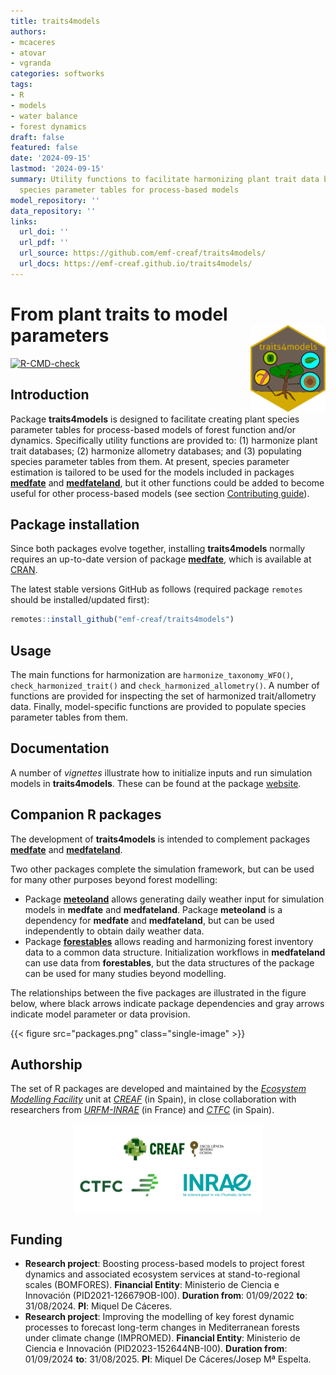 ```yaml
---
title: traits4models
authors:
- mcaceres
- atovar
- vgranda
categories: softworks
tags:
- R
- models
- water balance
- forest dynamics
draft: false
featured: false
date: '2024-09-15'
lastmod: '2024-09-15'
summary: Utility functions to facilitate harmonizing plant trait data bases and defining
  species parameter tables for process-based models
model_repository: ''
data_repository: ''
links:
  url_doi: ''
  url_pdf: ''
  url_source: https://github.com/emf-creaf/traits4models/
  url_docs: https://emf-creaf.github.io/traits4models/
---
```

# From plant traits to model parameters <a href="https://emf-creaf.github.io/traits4models/"><img src="logo.png" align="right" height="139" alt="traits4models website" /></a>

<!-- badges: start -->
[![R-CMD-check](https://github.com/emf-creaf/traits4models/actions/workflows/R-CMD-check.yaml/badge.svg)](https://github.com/emf-creaf/traits4models/actions/workflows/R-CMD-check.yaml)
<!-- badges: end -->

## Introduction

Package **traits4models** is designed to facilitate creating plant
species parameter tables for process-based models of forest function
and/or dynamics. Specifically utility functions are provided to: (1)
harmonize plant trait databases; (2) harmonize allometry databases; and
(3) populating species parameter tables from them. At present, species
parameter estimation is tailored to be used for the models included in
packages [**medfate**](https://emf-creaf.github.io/medfate) and
[**medfateland**](https://emf-creaf.github.io/medfateland), but it other
functions could be added to become useful for other process-based models
(see section [Contributing
guide](https://emf-creaf.github.io/traits4models/CONTRIBUTING.html)).

## Package installation

Since both packages evolve together, installing **traits4models**
normally requires an up-to-date version of package
[**medfate**](https://emf-creaf.github.io/medfate), which is available
at [CRAN](https://cran.r-project.org/package=medfate).

The latest stable versions GitHub as follows (required package `remotes`
should be installed/updated first):

``` r
remotes::install_github("emf-creaf/traits4models")
```

## Usage

The main functions for harmonization are `harmonize_taxonomy_WFO()`,
`check_harmonized_trait()` and `check_harmonized_allometry()`. A number
of functions are provided for inspecting the set of harmonized
trait/allometry data. Finally, model-specific functions are provided to
populate species parameter tables from them.

## Documentation

A number of *vignettes* illustrate how to initialize inputs and run
simulation models in **traits4models**. These can be found at the
package [website](https://emf-creaf.github.io/traits4models/).

## Companion R packages

The development of **traits4models** is intended to complement packages
[**medfate**](https://emf-creaf.github.io/medfate) and
[**medfateland**](https://emf-creaf.github.io/medfateland).

Two other packages complete the simulation framework, but can be used
for many other purposes beyond forest modelling:

  - Package [**meteoland**](https://emf-creaf.github.io/meteoland)
    allows generating daily weather input for simulation models in
    **medfate** and **medfateland**. Package **meteoland** is a
    dependency for **medfate** and **medfateland**, but can be used
    independently to obtain daily weather data.
  - Package [**forestables**](https://emf-creaf.github.io/forestables)
    allows reading and harmonizing forest inventory data to a common
    data structure. Initialization workflows in **medfateland** can use
    data from **forestables**, but the data structures of the package
    can be used for many studies beyond modelling.

The relationships between the five packages are illustrated in the
figure below, where black arrows indicate package dependencies and gray
arrows indicate model parameter or data provision.

{{< figure src="packages.png" class="single-image" >}}

## Authorship

The set of R packages are developed and maintained by the [*Ecosystem
Modelling Facility*](https://emf.creaf.cat) unit at
[*CREAF*](https://www.creaf.cat/) (in Spain), in close collaboration
with researchers from
[*URFM-INRAE*](https://www6.paca.inrae.fr/ecologie_des_forets_mediterraneennes/)
(in France) and [*CTFC*](https://www.ctfc.cat/) (in Spain).

<img src="institution_logos.png" width="60%" style="display: block; margin: auto;" />

## Funding

  - **Research project**: Boosting process-based models to project
    forest dynamics and associated ecosystem services at
    stand-to-regional scales (BOMFORES). **Financial Entity**:
    Ministerio de Ciencia e Innovación (PID2021-126679OB-I00).
    **Duration from**: 01/09/2022 **to**: 31/08/2024. **PI**: Miquel De
    Cáceres.
  - **Research project**: Improving the modelling of key forest dynamic
    processes to forecast long-term changes in Mediterranean forests
    under climate change (IMPROMED). **Financial Entity**: Ministerio de
    Ciencia e Innovación (PID2023-152644NB-I00). **Duration from**:
    01/09/2024 **to**: 31/08/2025. **PI**: Miquel De Cáceres/Josep Mª
    Espelta.
